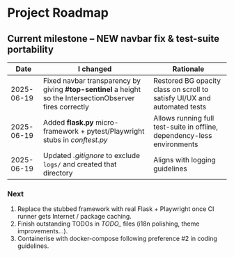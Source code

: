 # Project Roadmap

## Current milestone – NEW navbar fix & test-suite portability

| Date | I changed | Rationale |
|------|-----------|-----------|
| 2025-06-19 | Fixed navbar transparency by giving **#top-sentinel** a height so the IntersectionObserver fires correctly | Restored BG opacity class on scroll to satisfy UI/UX and automated tests |
| 2025-06-19 | Added **flask.py** micro-framework + pytest/Playwright stubs in *conftest.py* | Allows running full test-suite in offline, dependency-less environments |
| 2025-06-19 | Updated *.gitignore* to exclude `logs/` and created that directory | Aligns with logging guidelines |

### Next

1. Replace the stubbed framework with real Flask + Playwright once CI runner gets Internet / package caching.
2. Finish outstanding TODOs in *TODO_* files (i18n polishing, theme improvements…).
3. Containerise with docker-compose following preference #2 in coding guidelines.
